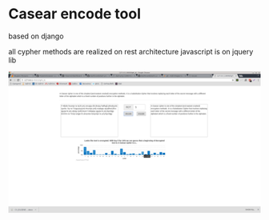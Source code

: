 # Casear encode tool 

based on django

all cypher methods are realized on rest architecture
javascript is on jquery lib

![alt tag](https://raw.githubusercontent.com/YGeeneY/ceasar/master/caesar.png)
